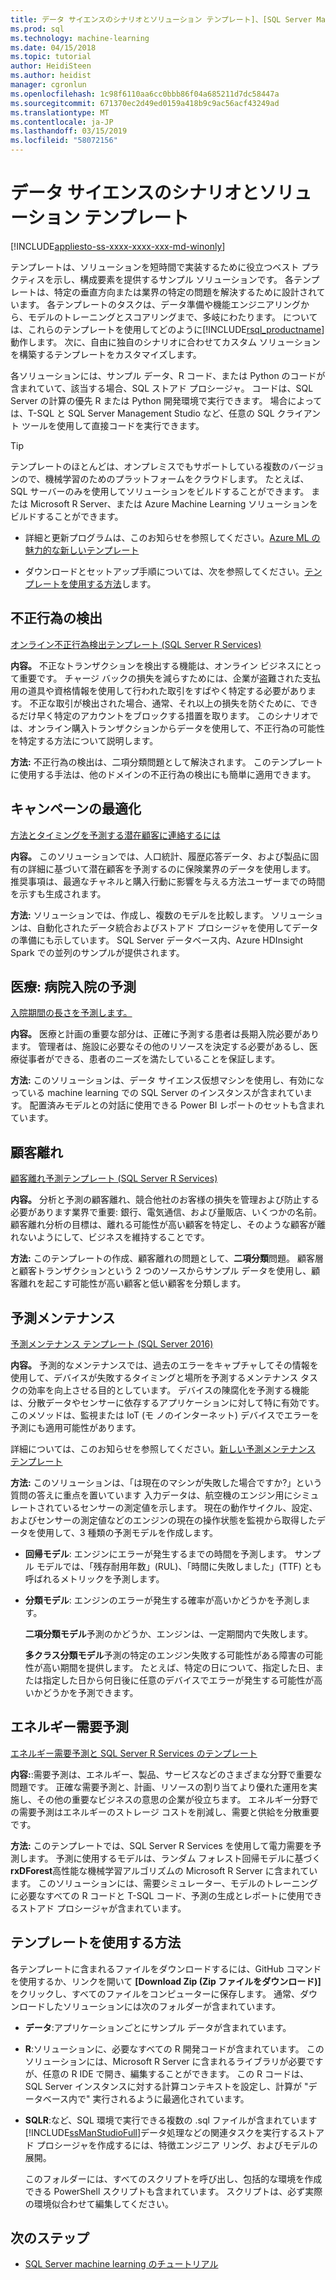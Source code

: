 ```yaml
---
title: データ サイエンスのシナリオとソリューション テンプレート]、[SQL Server Machine Learning
ms.prod: sql
ms.technology: machine-learning
ms.date: 04/15/2018
ms.topic: tutorial
author: HeidiSteen
ms.author: heidist
manager: cgronlun
ms.openlocfilehash: 1c98f6110aa6cc0bbb86f04a685211d7dc58447a
ms.sourcegitcommit: 671370ec2d49ed0159a418b9c9ac56acf43249ad
ms.translationtype: MT
ms.contentlocale: ja-JP
ms.lasthandoff: 03/15/2019
ms.locfileid: "58072156"
---
```

# <a name="data-science-scenarios-and-solution-templates"></a>データ サイエンスのシナリオとソリューション テンプレート
[!INCLUDE[appliesto-ss-xxxx-xxxx-xxx-md-winonly](../../includes/appliesto-ss-xxxx-xxxx-xxx-md-winonly.md)]

テンプレートは、ソリューションを短時間で実装するために役立つベスト プラクティスを示し、構成要素を提供するサンプル ソリューションです。 各テンプレートは、特定の垂直方向または業界の特定の問題を解決するために設計されています。 各テンプレートのタスクは、データ準備や機能エンジニアリングから、モデルのトレーニングとスコアリングまで、多岐にわたります。 については、これらのテンプレートを使用してどのように[!INCLUDE[rsql_productname](../../includes/rsql-productname-md.md)]動作します。 次に、自由に独自のシナリオに合わせてカスタム ソリューションを構築するテンプレートをカスタマイズします。 

各ソリューションには、サンプル データ、R コード、または Python のコードが含まれていて、該当する場合、SQL ストアド プロシージャ。 コードは、SQL Server の計算の優先 R または Python 開発環境で実行できます。 場合によっては、T-SQL と SQL Server Management Studio など、任意の SQL クライアント ツールを使用して直接コードを実行できます。

> [!TIP]
> 
> テンプレートのほとんどは、オンプレミスでもサポートしている複数のバージョンので、機械学習のためのプラットフォームをクラウドします。 たとえば、SQL サーバーのみを使用してソリューションをビルドすることができます。 または Microsoft R Server、または Azure Machine Learning ソリューションをビルドすることができます。

+ 詳細と更新プログラムは、このお知らせを参照してください。[Azure ML の魅力的な新しいテンプレート](https://blogs.technet.microsoft.com/machinelearning/2015/04/09/exciting-new-templates-in-azure-ml/)

+ ダウンロードとセットアップ手順については、次を参照してください。[テンプレートを使用する方法](#bkmk_HowTo)します。

## <a name="fraud-detection"></a>不正行為の検出

[オンライン不正行為検出テンプレート (SQL Server R Services)](https://github.com/Microsoft/r-server-fraud-detection)

**内容。** 不正なトランザクションを検出する機能は、オンライン ビジネスにとって重要です。 チャージ バックの損失を減らすためには、企業が盗難された支払用の道具や資格情報を使用して行われた取引をすばやく特定する必要があります。 不正な取引が検出された場合、通常、それ以上の損失を防ぐために、できるだけ早く特定のアカウントをブロックする措置を取ります。 このシナリオでは、オンライン購入トランザクションからデータを使用して、不正行為の可能性を特定する方法について説明します。

**方法:** 不正行為の検出は、二項分類問題として解決されます。 このテンプレートに使用する手法は、他のドメインの不正行為の検出にも簡単に適用できます。


## <a name="campaign-optimization"></a>キャンペーンの最適化

[方法とタイミングを予測する潜在顧客に連絡するには](https://microsoft.github.io/r-server-campaign-optimization/)

**内容。** このソリューションでは、人口統計、履歴応答データ、および製品に固有の詳細に基づいて潜在顧客を予測するのに保険業界のデータを使用します。  推奨事項は、最適なチャネルと購入行動に影響を与える方法ユーザーまでの時間を示すも生成されます。

**方法:** ソリューションでは、作成し、複数のモデルを比較します。 ソリューションは、自動化されたデータ統合およびストアド プロシージャを使用してデータの準備にも示しています。 SQL Server データベース内、Azure HDInsight Spark での並列のサンプルが提供されます。 

## <a name="health-care-predict-length-of-stay-in-hospital"></a>医療: 病院入院の予測 

[入院期間の長さを予測します。](https://gallery.cortanaintelligence.com/Solution/Predicting-Length-of-Stay-in-Hospitals-1)

**内容。** 医療と計画の重要な部分は、正確に予測する患者は長期入院必要があります。 管理者は、施設に必要なその他のリソースを決定する必要があるし、医療従事者ができる、患者のニーズを満たしていることを保証します。

**方法:** このソリューションは、データ サイエンス仮想マシンを使用し、有効になっている machine learning での SQL Server のインスタンスが含まれています。 配置済みモデルとの対話に使用できる Power BI レポートのセットも含まれています。

## <a name="customer-churn"></a>顧客離れ

[顧客離れ予測テンプレート (SQL Server R Services)](https://github.com/Microsoft/SQL-Server-R-Services-Samples/blob/master/Churn/README.md)

**内容。** 分析と予測の顧客離れ、競合他社のお客様の損失を管理および防止する必要があります業界で重要: 銀行、電気通信、および量販店、いくつかの名前。 顧客離れ分析の目標は、離れる可能性が高い顧客を特定し、そのような顧客が離れないようにして、ビジネスを維持することです。

**方法:** このテンプレートの作成、顧客離れの問題として、**二項分類**問題。 顧客層と顧客トランザクションという 2 つのソースからサンプル データを使用し、顧客離れを起こす可能性が高い顧客と低い顧客を分類します。
  
## <a name="predictive-maintenance"></a>予測メンテナンス

[予測メンテナンス テンプレート (SQL Server 2016)](https://github.com/Microsoft/SQL-Server-R-Services-Samples/blob/master/PredictiveMaintenance/README.md)

**内容。** 予測的なメンテナンスでは、過去のエラーをキャプチャしてその情報を使用して、デバイスが失敗するタイミングと場所を予測するメンテナンス タスクの効率を向上させる目的としています。 デバイスの陳腐化を予測する機能は、分散データやセンサーに依存するアプリケーションに対して特に有効です。 このメソッドは、監視または IoT (モ ノのインターネット) デバイスでエラーを予測にも適用可能性があります。

詳細については、このお知らせを参照してください。[新しい予測メンテナンス テンプレート](https://blogs.technet.microsoft.com/machinelearning/2015/04/09/exciting-new-templates-in-azure-ml/)

**方法:** このソリューションは、「は現在のマシンが失敗した場合ですか?」という質問の答えに重点を置いています 入力データは、航空機のエンジン用にシミュレートされているセンサーの測定値を示します。 現在の動作サイクル、設定、およびセンサーの測定値などのエンジンの現在の操作状態を監視から取得したデータを使用して、3 種類の予測モデルを作成します。

-   **回帰モデル**: エンジンにエラーが発生するまでの時間を予測します。 サンプル モデルでは、「残存耐用年数」(RUL)、「時間に失敗しました」(TTF) とも呼ばれるメトリックを予測します。
  
-   **分類モデル**: エンジンのエラーが発生する確率が高いかどうかを予測します。
  
    **二項分類モデル**予測のかどうか、エンジンは、一定期間内で失敗します。

    **多クラス分類モデル**予測の特定のエンジン失敗する可能性がある障害の可能性が高い期間を提供します。 たとえば、特定の日について、指定した日、または指定した日から何日後に任意のデバイスでエラーが発生する可能性が高いかどうかを予測できます。

## <a name="energy-demand-forecasting"></a>エネルギー需要予測

[エネルギー需要予測と SQL Server R Services のテンプレート](https://gallery.cortanaintelligence.com/Tutorial/Energy-Demand-Forecast-Template-with-SQL-Server-R-Services-1)

**内容:**:需要予測は、エネルギー、製品、サービスなどのさまざまな分野で重要な問題です。 正確な需要予測と、計画、リソースの割り当てより優れた運用を実施し、その他の重要なビジネスの意思の企業が役立ちます。 エネルギー分野での需要予測はエネルギーのストレージ コストを削減し、需要と供給を分散重要です。

**方法:** このテンプレートでは、SQL Server R Services を使用して電力需要を予測します。 予測に使用するモデルは、ランダム フォレスト回帰モデルに基づく**rxDForest**高性能な機械学習アルゴリズムの Microsoft R Server に含まれています。 このソリューションには、需要シミュレーター、モデルのトレーニングに必要なすべての R コードと T-SQL コード、予測の生成とレポートに使用できるストアド プロシージャが含まれています。 


## <a name="bkmk_HowTo"></a>テンプレートを使用する方法

各テンプレートに含まれるファイルをダウンロードするには、GitHub コマンドを使用するか、リンクを開いて **[Download Zip (Zip ファイルをダウンロード)]** をクリックし、すべてのファイルをコンピューターに保存します。  通常、ダウンロードしたソリューションには次のフォルダーが含まれています。
  
-   **データ**:アプリケーションごとにサンプル データが含まれています。
  
-   **R**:ソリューションに、必要なすべての R 開発コードが含まれています。 このソリューションには、Microsoft R Server に含まれるライブラリが必要ですが、任意の R IDE で開き、編集することができます。 この R コードは、SQL Server インスタンスに対する計算コンテキストを設定し、計算が "データベース内で" 実行されるように最適化されています。
  
-   **SQLR**:など、SQL 環境で実行できる複数の .sql ファイルが含まれています[!INCLUDE[ssManStudioFull](../../includes/ssmanstudiofull-md.md)]データ処理などの関連タスクを実行するストアド プロシージャを作成するには、特徴エンジニア リング、およびモデルの展開。
  
    このフォルダーには、すべてのスクリプトを呼び出し、包括的な環境を作成できる PowerShell スクリプトも含まれています。 スクリプトは、必ず実際の環境似合わせて編集してください。

## <a name="next-steps"></a>次のステップ

+ [SQL Server machine learning のチュートリアル](machine-learning-services-tutorials.md)




